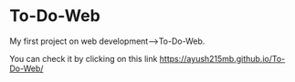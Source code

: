 # To-Do-Web
My first project on web development-->To-Do-Web.

You can check it by clicking on this link https://ayush215mb.github.io/To-Do-Web/
